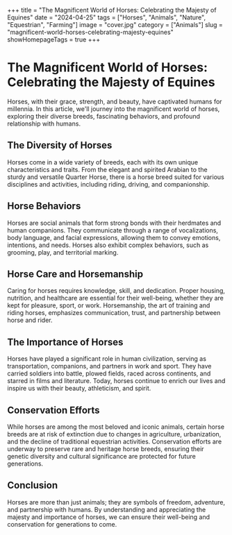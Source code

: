 +++
title = "The Magnificent World of Horses: Celebrating the Majesty of Equines"
date = "2024-04-25"
tags = ["Horses", "Animals", "Nature", "Equestrian", "Farming"]
image = "cover.jpg"
category = ["Animals"]
slug = "magnificent-world-horses-celebrating-majesty-equines"
showHomepageTags = true
+++

# The Magnificent World of Horses: Celebrating the Majesty of Equines

Horses, with their grace, strength, and beauty, have captivated humans for millennia. In this article, we'll journey
into the magnificent world of horses, exploring their diverse breeds, fascinating behaviors, and profound relationship
with humans.

## The Diversity of Horses

Horses come in a wide variety of breeds, each with its own unique characteristics and traits. From the elegant and
spirited Arabian to the sturdy and versatile Quarter Horse, there is a horse breed suited for various disciplines and
activities, including riding, driving, and companionship.

## Horse Behaviors

Horses are social animals that form strong bonds with their herdmates and human companions. They communicate through a
range of vocalizations, body language, and facial expressions, allowing them to convey emotions, intentions, and needs.
Horses also exhibit complex behaviors, such as grooming, play, and territorial marking.

## Horse Care and Horsemanship

Caring for horses requires knowledge, skill, and dedication. Proper housing, nutrition, and healthcare are essential for
their well-being, whether they are kept for pleasure, sport, or work. Horsemanship, the art of training and riding
horses, emphasizes communication, trust, and partnership between horse and rider.

## The Importance of Horses

Horses have played a significant role in human civilization, serving as transportation, companions, and partners in work
and sport. They have carried soldiers into battle, plowed fields, raced across continents, and starred in films and
literature. Today, horses continue to enrich our lives and inspire us with their beauty, athleticism, and spirit.

## Conservation Efforts

While horses are among the most beloved and iconic animals, certain horse breeds are at risk of extinction due to
changes in agriculture, urbanization, and the decline of traditional equestrian activities. Conservation efforts are
underway to preserve rare and heritage horse breeds, ensuring their genetic diversity and cultural significance are
protected for future generations.

## Conclusion

Horses are more than just animals; they are symbols of freedom, adventure, and partnership with humans. By understanding
and appreciating the majesty and importance of horses, we can ensure their well-being and conservation for generations
to come.
